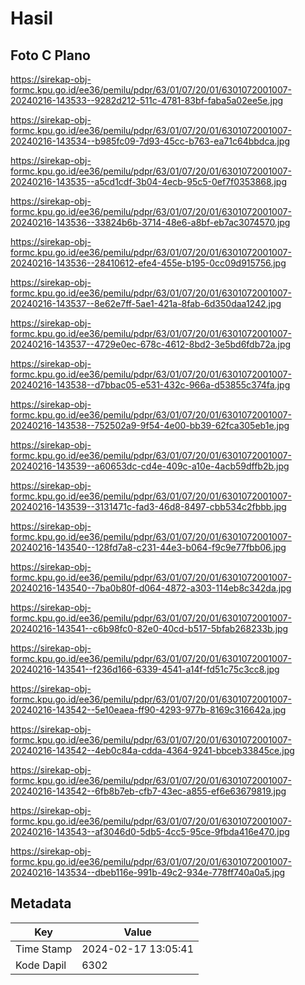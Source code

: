 # Hasil

## Foto C Plano

https://sirekap-obj-formc.kpu.go.id/ee36/pemilu/pdpr/63/01/07/20/01/6301072001007-20240216-143533--9282d212-511c-4781-83bf-faba5a02ee5e.jpg

https://sirekap-obj-formc.kpu.go.id/ee36/pemilu/pdpr/63/01/07/20/01/6301072001007-20240216-143534--b985fc09-7d93-45cc-b763-ea71c64bbdca.jpg

https://sirekap-obj-formc.kpu.go.id/ee36/pemilu/pdpr/63/01/07/20/01/6301072001007-20240216-143535--a5cd1cdf-3b04-4ecb-95c5-0ef7f0353868.jpg

https://sirekap-obj-formc.kpu.go.id/ee36/pemilu/pdpr/63/01/07/20/01/6301072001007-20240216-143536--33824b6b-3714-48e6-a8bf-eb7ac3074570.jpg

https://sirekap-obj-formc.kpu.go.id/ee36/pemilu/pdpr/63/01/07/20/01/6301072001007-20240216-143536--28410612-efe4-455e-b195-0cc09d915756.jpg

https://sirekap-obj-formc.kpu.go.id/ee36/pemilu/pdpr/63/01/07/20/01/6301072001007-20240216-143537--8e62e7ff-5ae1-421a-8fab-6d350daa1242.jpg

https://sirekap-obj-formc.kpu.go.id/ee36/pemilu/pdpr/63/01/07/20/01/6301072001007-20240216-143537--4729e0ec-678c-4612-8bd2-3e5bd6fdb72a.jpg

https://sirekap-obj-formc.kpu.go.id/ee36/pemilu/pdpr/63/01/07/20/01/6301072001007-20240216-143538--d7bbac05-e531-432c-966a-d53855c374fa.jpg

https://sirekap-obj-formc.kpu.go.id/ee36/pemilu/pdpr/63/01/07/20/01/6301072001007-20240216-143538--752502a9-9f54-4e00-bb39-62fca305eb1e.jpg

https://sirekap-obj-formc.kpu.go.id/ee36/pemilu/pdpr/63/01/07/20/01/6301072001007-20240216-143539--a60653dc-cd4e-409c-a10e-4acb59dffb2b.jpg

https://sirekap-obj-formc.kpu.go.id/ee36/pemilu/pdpr/63/01/07/20/01/6301072001007-20240216-143539--3131471c-fad3-46d8-8497-cbb534c2fbbb.jpg

https://sirekap-obj-formc.kpu.go.id/ee36/pemilu/pdpr/63/01/07/20/01/6301072001007-20240216-143540--128fd7a8-c231-44e3-b064-f9c9e77fbb06.jpg

https://sirekap-obj-formc.kpu.go.id/ee36/pemilu/pdpr/63/01/07/20/01/6301072001007-20240216-143540--7ba0b80f-d064-4872-a303-114eb8c342da.jpg

https://sirekap-obj-formc.kpu.go.id/ee36/pemilu/pdpr/63/01/07/20/01/6301072001007-20240216-143541--c6b98fc0-82e0-40cd-b517-5bfab268233b.jpg

https://sirekap-obj-formc.kpu.go.id/ee36/pemilu/pdpr/63/01/07/20/01/6301072001007-20240216-143541--f236d166-6339-4541-a14f-fd51c75c3cc8.jpg

https://sirekap-obj-formc.kpu.go.id/ee36/pemilu/pdpr/63/01/07/20/01/6301072001007-20240216-143542--5e10eaea-ff90-4293-977b-8169c316642a.jpg

https://sirekap-obj-formc.kpu.go.id/ee36/pemilu/pdpr/63/01/07/20/01/6301072001007-20240216-143542--4eb0c84a-cdda-4364-9241-bbceb33845ce.jpg

https://sirekap-obj-formc.kpu.go.id/ee36/pemilu/pdpr/63/01/07/20/01/6301072001007-20240216-143542--6fb8b7eb-cfb7-43ec-a855-ef6e63679819.jpg

https://sirekap-obj-formc.kpu.go.id/ee36/pemilu/pdpr/63/01/07/20/01/6301072001007-20240216-143543--af3046d0-5db5-4cc5-95ce-9fbda416e470.jpg

https://sirekap-obj-formc.kpu.go.id/ee36/pemilu/pdpr/63/01/07/20/01/6301072001007-20240216-143534--dbeb116e-991b-49c2-934e-778ff740a0a5.jpg


## Metadata

| Key        | Value               |
| ---------- | ------------------- |
| Time Stamp | 2024-02-17 13:05:41 |
| Kode Dapil | 6302                |



